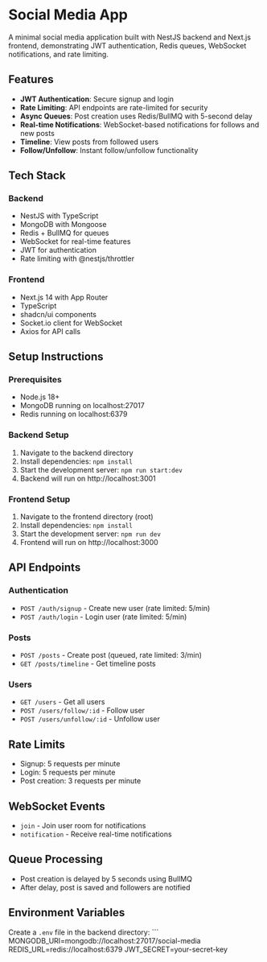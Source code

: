 # Social Media App

A minimal social media application built with NestJS backend and Next.js frontend, demonstrating JWT authentication, Redis queues, WebSocket notifications, and rate limiting.

## Features

- **JWT Authentication**: Secure signup and login
- **Rate Limiting**: API endpoints are rate-limited for security
- **Async Queues**: Post creation uses Redis/BullMQ with 5-second delay
- **Real-time Notifications**: WebSocket-based notifications for follows and new posts
- **Timeline**: View posts from followed users
- **Follow/Unfollow**: Instant follow/unfollow functionality

## Tech Stack

### Backend
- NestJS with TypeScript
- MongoDB with Mongoose
- Redis + BullMQ for queues
- WebSocket for real-time features
- JWT for authentication
- Rate limiting with @nestjs/throttler

### Frontend
- Next.js 14 with App Router
- TypeScript
- shadcn/ui components
- Socket.io client for WebSocket
- Axios for API calls

## Setup Instructions

### Prerequisites
- Node.js 18+
- MongoDB running on localhost:27017
- Redis running on localhost:6379

### Backend Setup
1. Navigate to the backend directory
2. Install dependencies: `npm install`
3. Start the development server: `npm run start:dev`
4. Backend will run on http://localhost:3001

### Frontend Setup
1. Navigate to the frontend directory (root)
2. Install dependencies: `npm install`
3. Start the development server: `npm run dev`
4. Frontend will run on http://localhost:3000

## API Endpoints

### Authentication
- `POST /auth/signup` - Create new user (rate limited: 5/min)
- `POST /auth/login` - Login user (rate limited: 5/min)

### Posts
- `POST /posts` - Create post (queued, rate limited: 3/min)
- `GET /posts/timeline` - Get timeline posts

### Users
- `GET /users` - Get all users
- `POST /users/follow/:id` - Follow user
- `POST /users/unfollow/:id` - Unfollow user

## Rate Limits
- Signup: 5 requests per minute
- Login: 5 requests per minute
- Post creation: 3 requests per minute

## WebSocket Events
- `join` - Join user room for notifications
- `notification` - Receive real-time notifications

## Queue Processing
- Post creation is delayed by 5 seconds using BullMQ
- After delay, post is saved and followers are notified

## Environment Variables
Create a `.env` file in the backend directory:
\`\`\`
MONGODB_URI=mongodb://localhost:27017/social-media
REDIS_URL=redis://localhost:6379
JWT_SECRET=your-secret-key
